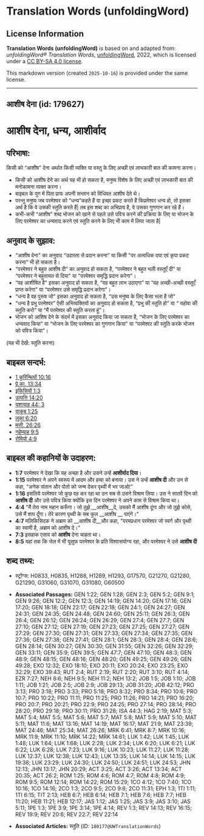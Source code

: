 # Translation Words (unfoldingWord)

## License Information

**Translation Words (unfoldingWord)** is based on and adapted from: _unfoldingWord® Translation Words_, [unfoldingWord](https://unfoldingword.org/utw), 2022, which is licensed under a [CC BY-SA 4.0 license](https://creativecommons.org/licenses/by-sa/4.0/legalcode.en).

This markdown version (created `2025-10-16`) is provided under the same license.



--------------------------------

## आशीष देना (id: 179627)

आशीष देना, धन्य, आशीर्वाद
=========================

परिभाषा:
--------

किसी को “आशीष” देना अर्थात किसी व्यक्ति या वस्तु के लिए अच्छी एवं लाभकारी बात की कामना करना।

* किसी को आशीष देने का अर्थ यह भी हो सकता है, मनुष्य विशेष के लिए अच्छी एवं लाभकारी बात की मनोकामना व्यक्त करना।
* बाइबल के युग में पिता प्रायः अपनी सन्तान को विधिवत आशीष देते थे।
* परन्तु मनुष्य जब परमेश्वर को “धन्य”कहते हैं या इच्छा प्रकट करते हैं किप्रमेश्वर धन्य हो, तो इसका अर्थ है कि वे उसकी स्तुति करते हैं\| तब इस शब्द का अभिप्राय है, वे उसका गुणगान कर रहे हैं।
* कभी\-कभी “आशीष” शब्द भोजन को खाने से पहले उसे पवित्र करने की प्रक्रिया के लिए या भोजन के लिए परमेश्वर का धन्यवाद करने एवं स्तुति करने के लिए भी काम में लिया जाता है\|

अनुवाद के सुझाव:
----------------

* “आशीष देना" का अनुवाद “उदारता से प्रदान करना” या किसी "पर अत्यधिक दया एवं कृपा प्रकट करना” भी हो सकता है।
* “परमेश्वर ने बहुत आशीष दी” का अनुवाद हो सकता है, “परमेश्वर ने बहुत भली वस्तुएँ दी” या “परमेश्वर ने बहुतायत से दिया" या "परमेश्वर समृद्धि प्रदान करेगा”।
* “वह आशीषित है” इसका अनुवाद हो सकता है, “वह बहुत लाभ उठाएगा” या “वह अच्छी\-अच्छी वस्तुएँ प्राप्त करेगा” या “परमेश्वर उसे समृद्धि प्रदान करेगा”।
* “धन्य है वह पुरूष जो” इसका अनुवाद हो सकता है, “उस मनुष्य के लिए कैसा भला है जो"
* “धन्य है प्रभु परमेश्वर” ऐसी अभिव्यक्तियों का अनुवाद हो सकता है, “प्रभु की स्तुति हो” या “ यहोवा की स्तुति करो” या “मैं परमेश्वर की स्तुति करता हूं”।
* भोजन को आशिष देने के संदर्भ में इसका अनुवाद किया जा सकता है, “भोजन के लिए परमेश्वर का धन्यवाद किया” या “भोजन के लिए परमेश्वर का गुणगान किया” या “परमेश्वर की स्तुति करके भोजन को पवित्र किया”।

(यह भी देखें: स्तुति करना)

बाइबल सन्दर्भ:
--------------

* [1 कुरिन्थियों 10:16](https://ref.ly/1Cor0:0)
* [प्रे.का. 13:34](https://ref.ly/Acts13:34)
* [इफिसियों 1:3](https://ref.ly/Eph1:3)
* [उत्पत्ति 14:20](https://ref.ly/Gen14:20)
* [यशायाह 44: 3](https://ref.ly/Isa44:0)
* [याकूब 1:25](https://ref.ly/Jas1:25)
* [लूका 6:20](https://ref.ly/Luke6:20)
* [मत्ती. 26:26](https://ref.ly/Matt26:26)
* [नहेम्याह 9:5](https://ref.ly/Neh9:5)
* [रोमियो 4:9](https://ref.ly/Rom4:9)

बाइबल की कहानियों के उदाहरण:
----------------------------

* **1:7** परमेश्वर ने देखा कि यह अच्छा है और उसने उन्हें **आशीर्वाद दिया**।
* **1:15** परमेश्वर ने अपने स्वरूप में आदम और हव्वा को बनाया। उस ने उन्हें **आशीष दी** और उन से कहा, “अनेक संतान और पोतो को जन्म देकर पृथ्वी में भर जाओ!”
* **1:16** इसलिये परमेश्वर जो कुछ वह कर रहा था उन सब से उसने विश्राम लिया। उस ने सातवें दिन को **आशीष दी** और उसे पवित्र किया क्योंकि इस दिन परमेश्वर ने अपने काम से विश्राम किया था।
* **4:4** "मैं तेरा नाम महान करूँगा। जो तुझे \_\_आशीष\_\_दे, उसको मैं आशीष दूंगा और जो तुझे कोसे, उसे मैं शाप दूँगा। तेरे कारण पृथ्वी के सब कुल \_\_आशीष \_\_ पाएंगे।"
* **4:7** मलिकिसिदक ने अब्राम को \_\_आशीष दी\_\_और कहा, "परमप्रधान परमेश्वर जो स्वर्ग और पृथ्वी का स्वामी है, अब्राम को आशीष दे।"
* **7:3** इसहाक एसाव को **आशीष** देना चाहता था।
* **8:5** यहां तक कि जेल में भी यूसुफ परमेश्वर के प्रति विश्वासयोग्य रहा, और परमेश्वर ने उसे **आशीष दी**

शब्द तथ्य:
----------

* स्ट्रोंग्स: H0833, H0835, H1288, H1289, H1293, G17570, G21270, G21280, G21290, G31060, G31070, G31080, G60500

* **Associated Passages:** GEN 1:22; GEN 1:28; GEN 2:3; GEN 5:2; GEN 9:1; GEN 9:26; GEN 12:2; GEN 12:3; GEN 14:19; GEN 14:20; GEN 17:16; GEN 17:20; GEN 18:18; GEN 22:17; GEN 22:18; GEN 24:1; GEN 24:27; GEN 24:31; GEN 24:35; GEN 24:48; GEN 24:60; GEN 25:11; GEN 26:3; GEN 26:4; GEN 26:12; GEN 26:24; GEN 26:29; GEN 27:4; GEN 27:7; GEN 27:10; GEN 27:12; GEN 27:19; GEN 27:23; GEN 27:25; GEN 27:27; GEN 27:29; GEN 27:30; GEN 27:31; GEN 27:33; GEN 27:34; GEN 27:35; GEN 27:36; GEN 27:38; GEN 27:41; GEN 28:1; GEN 28:3; GEN 28:4; GEN 28:6; GEN 28:14; GEN 30:27; GEN 30:30; GEN 31:55; GEN 32:26; GEN 32:29; GEN 33:11; GEN 35:9; GEN 39:5; GEN 47:7; GEN 47:10; GEN 48:3; GEN 48:9; GEN 48:15; GEN 48:16; GEN 48:20; GEN 49:25; GEN 49:26; GEN 49:28; EXO 12:32; EXO 18:10; EXO 20:11; EXO 20:24; EXO 23:25; EXO 32:29; EXO 39:43; RUT 2:4; RUT 2:19; RUT 2:20; RUT 3:10; RUT 4:14; EZR 7:27; NEH 8:6; NEH 9:5; NEH 11:2; NEH 13:2; JOB 1:5; JOB 1:10; JOB 1:11; JOB 1:21; JOB 2:5; JOB 2:9; JOB 29:13; JOB 31:20; JOB 42:12; PRO 3:13; PRO 3:18; PRO 3:33; PRO 5:18; PRO 8:32; PRO 8:34; PRO 10:6; PRO 10:7; PRO 10:22; PRO 11:11; PRO 11:25; PRO 11:26; PRO 14:21; PRO 16:20; PRO 20:7; PRO 20:21; PRO 22:9; PRO 24:25; PRO 27:14; PRO 28:14; PRO 28:20; PRO 29:18; PRO 30:11; PRO 31:28; ISA 44:3; HAG 2:19; MAT 5:3; MAT 5:4; MAT 5:5; MAT 5:6; MAT 5:7; MAT 5:8; MAT 5:9; MAT 5:10; MAT 5:11; MAT 11:6; MAT 13:16; MAT 14:19; MAT 16:17; MAT 21:9; MAT 23:39; MAT 24:46; MAT 25:34; MAT 26:26; MRK 6:41; MRK 8:7; MRK 10:16; MRK 11:9; MRK 11:10; MRK 14:22; MRK 14:61; LUK 1:42; LUK 1:45; LUK 1:48; LUK 1:64; LUK 1:68; LUK 2:28; LUK 2:34; LUK 6:20; LUK 6:21; LUK 6:22; LUK 6:28; LUK 7:23; LUK 9:16; LUK 10:23; LUK 11:27; LUK 11:28; LUK 12:37; LUK 12:38; LUK 12:43; LUK 13:35; LUK 14:14; LUK 14:15; LUK 19:38; LUK 23:29; LUK 24:30; LUK 24:50; LUK 24:51; LUK 24:53; JHN 12:13; JHN 13:17; JHN 20:29; ACT 3:25; ACT 3:26; ACT 13:34; ACT 20:35; ACT 26:2; ROM 1:25; ROM 4:6; ROM 4:7; ROM 4:8; ROM 4:9; ROM 9:5; ROM 12:14; ROM 14:22; ROM 15:29; 1CO 4:12; 1CO 7:40; 1CO 10:16; 1CO 14:16; 2CO 1:3; 2CO 9:5; 2CO 9:6; 2CO 11:31; EPH 1:3; 1TI 1:11; 1TI 6:15; TIT 2:13; HEB 6:7; HEB 6:14; HEB 7:1; HEB 7:6; HEB 7:7; HEB 11:20; HEB 11:21; HEB 12:17; JAS 1:12; JAS 1:25; JAS 3:9; JAS 3:10; JAS 5:11; 1PE 1:3; 1PE 3:9; 1PE 3:14; 1PE 4:14; REV 1:3; REV 14:13; REV 16:15; REV 19:9; REV 20:6; REV 22:7; REV 22:14
* **Associated Articles:** स्तुति (ID: `180177@UWTranslationWords`)

